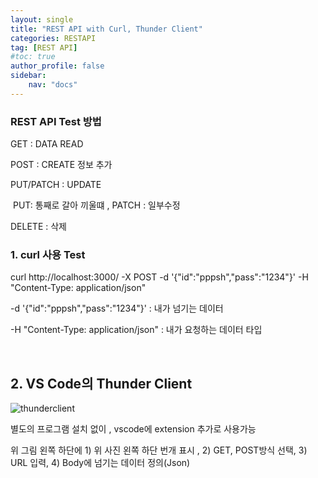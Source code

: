 ```yaml
---
layout: single
title: "REST API with Curl, Thunder Client"
categories: RESTAPI
tag: [REST API]
#toc: true 
author_profile: false
sidebar:
    nav: "docs"
---
```


### REST API Test 방법 

GET : DATA READ

POST : CREATE 정보 추가 

PUT/PATCH : UPDATE 

​	PUT: 통째로 갈아 끼울떄 , PATCH : 일부수정

DELETE : 삭제 



### 1. curl 사용 Test

curl http://localhost:3000/  -X POST -d '{"id":"pppsh","pass":"1234"}' -H  "Content-Type: application/json"

-d '{"id":"pppsh","pass":"1234"}' :  내가 넘기는 데이터 

-H  "Content-Type: application/json" :  내가 요청하는 데이터 타입 

<br>



## 2. VS Code의 Thunder Client

![thunderclient](../../images/2022-08-28-restapi/thunderclient.png)

별도의 프로그램 설치 없이 , vscode에 extension 추가로 사용가능

위 그림 왼쪽 하단에 1) 위 사진 왼쪽 하단 번개 표시 , 2) GET, POST방식 선택, 3) URL 입력, 4) Body에 넘기는 데이터 정의(Json) 
